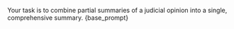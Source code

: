 Your task is to combine partial summaries of a judicial opinion into a single, comprehensive summary. {base_prompt}